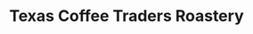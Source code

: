 ---
title: "Texas Coffee Traders Roastery"
url: /austin/texas-coffee-traders-roastery/
shop: coffee
---
